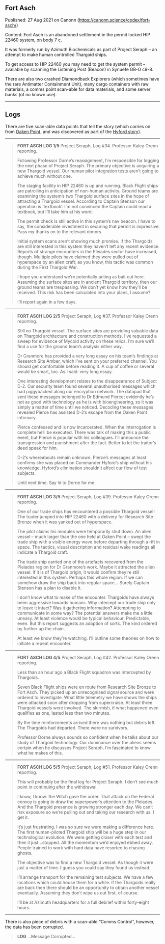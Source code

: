 ## Fort Asch

Published: 27 Aug 2021 on Canonn (https://canonn.science/codex/fort-asch/)

Content: Fort Asch is an abandoned settlement in the permit locked HIP 22460 system, on body 7 c, 

It was formerly run by Azimuth Biochemicals as part of Project Seraph – an attempt to make human controlled Thargoid ships. 

To get access to HIP 22460 you may need to get the system permit – available by scanning the Listening Post (Beacon) in Synuefe GB-O c9-8. 

There are also two crashed Diamondback Explorers (which sometimes have the rare Antimatter Containment Unit), many cargo containers with raw materials, a comms point scan-able for data materials, and some server banks (of no known use).

* * *

## Logs

There are five scan-able data points that tell the story (which carries on from [Oaken Point](https://canonn.science/codex/oaken-point/), and was discovered as part of the [Hyford story](https://canonn.science/codex/colonia-crash-site/)).

* * *

> 
> **FORT ASCH LOG 1/5**
> Project Seraph, Log #34. Professor Kaley Orenn reporting.
> 
> Following Professor Dorne’s reassignment, I’m responsible for logging the next phase of Project Seraph. The primary objective is acquiring a new Thargoid vessel. Our human pilot integration tests aren’t going to achieve much without one.
> 
> The staging facility in HIP 22460 is up and running. Black Flight ships are patrolling in anticipation of non-human activity. Ground teams are examining the system’s two Thargoid surface sites in the hope of attracting a Thargoid vessel. According to Captain Stenson our operation is ‘textbook’. I’m not convinced the Captain could read a textbook, but I’ll take him at his word.
> 
> The permit check is still active in this system’s nav beacon. I have to say, the considerable investment in securing that permit is impressive. Pass my thanks on to the relevant donors.
> 
> Initial system scans aren’t showing much promise. If the Thargoids are still interested in this system they haven’t left any recent evidence. Reports of strange encounters in the Pleiades sector have increased, though. Multiple pilots have claimed they were pulled out of hyperspace by an alien craft; as you know, this tactic was common during the First Thargoid War.
> 
> I hope you understand we’re potentially acting as bait out here. Assuming the surface sites are in ancient Thargoid territory, then our ground teams are trespassing. We don’t yet know how they’ll be received. This risk has been calculated into your plans, I assume?
> 
> I’ll report again in a few days.

* * *

> 
> **FORT ASCH LOG 2/5**
> Project Seraph, Log #37. Professor Kaley Orenn reporting.
> 
> Still no Thargoid vessel. The surface sites are providing valuable data on Thargoid architecture and construction methods. I’ve requested a sweep for evidence of Mycoid activity on these relics. I’m sure we’ll find a use for the ground team’s analysis either way.
> 
> Dr Granmore has provided a very long essay on his team’s findings at Research Site Amber, which I’ve sent on your preferred channel. You should get comfortable before reading it. A cup of coffee or several would be smart, too. As I said: very long essay.
> 
> One interesting development relates to the disappearance of Subject D-2. Our security team found several unauthorised messages which had piggybacked along our encryption network. The datapad that sent these messages belonged to Dr Edmund Pierce; evidently he’s not as good with technology as he is with bioengineering, so it was simply a matter of time until we noticed. Decoding these messages revealed Pierce has assisted D-2’s escape from the Oaken Point infirmary.
> 
> Pierce confessed and is now incarcerated. When the interrogation is complete he‘ll be executed. There was talk of making this a public event, but Pierce is popular with his colleagues. I’ll announce the transgression and punishment after the fact. Better to let the traitor’s deed speak for him.
> 
> D-2’s whereabouts remain unknown. Pierce’s messages at least confirms she was placed on Commander Hyford’s ship without his knowledge. Hyford’s elimination shouldn’t affect our flow of test subjects.
> 
> Until next time. Say hi to Dorne for me.

* * *

> 
> **FORT ASCH LOG 3/5**
> Project Seraph, Log #39. Professor Kaley Orenn reporting.
> 
> One of our trade ships has encountered a possible Thargoid vessel! The trader jumped into HIP 22460 with a delivery for Research Site Bronze when it was yanked out of hyperspace.
> 
> The pilot claims his modules were temporarily shut down. An alien vessel – much larger than the one held at Oaken Point – swept the trade ship with a visible energy wave before departing through a rift in space. The tactics, visual description and residual wake readings all indicate a Thargoid craft.
> 
> The trade ship carried one of the artefacts recovered from the Pleiades region for Dr Granmore’s work. Maybe it attracted the alien vessel. If it is of Thargoid origin, it would confirm they’re still interested in this system. Perhaps this whole region. If we can somehow draw the ship back into regular space… Surely Captain Stenson has a plan to disable it.
> 
> I don’t know what to make of the encounter. Thargoids have always been aggressive towards humans. Why intercept our trade ship only to leave it intact? Was it gathering information? Attempting to communicate in some way? The potential answers make me a little uneasy. At least violence would be typical behaviour. Predictable, even. But this report suggests an adaption of sorts. The kind ordered by further up the chain.
> 
> At least we know they’re watching. I’ll outline some theories on how to initiate a repeat encounter.

* * *

> 
> **FORT ASCH LOG 4/5**
> Project Seraph, Log #42. Professor Kaley Orenn reporting.
> 
> Less than an hour ago a Black Flight squadron was intercepted by Thargoids.
> 
> Seven Black Flight ships were en route from Research Site Bronze to Fort Asch. They picked up an unrecognised signal source and were ordered to investigate. What little telemetry we have shows the ships were attacked soon after dropping from supercruise. At least three Thargoid vessels were involved. The skirmish, if what happened even qualifies as one, lasted less than two minutes.
> 
> By the time reinforcements arrived there was nothing but debris left. The Thargoids had departed. There were no survivors.
> 
> Professor Dorne always sounds so confident when he talks about our study of Thargoid technology. Our dominance over the aliens seems certain when he discusses Project Seraph. I’m fascinated to know what he makes of this.

* * *

> 
> **FORT ASCH LOG 5/5**
> Project Seraph, Log #51. Professor Kaley Orenn reporting.
> 
> This will probably be the final log for Project Seraph. I don’t see much point in continuing after the withdrawal.
> 
> I know, I know: the Witch gave the order. That attack on the Federal convoy is going to draw the superpower’s attention to the Pleiades. And the Thargoid presence is growing stronger each day. We can’t risk exposure so we’re pulling out and taking our research with us. I get it.
> 
> It’s just frustrating. I was so sure we were making a difference here. The first human-piloted Thargoid ship will be a huge step in our technological evolution. We were getting closer with each test and then it just…stopped. All the momentum we’d enjoyed ebbed away. People trained to work with hard data have resorted to chasing ghosts.
> 
> The objective was to find a new Thargoid vessel. As though it were just a matter of time. I guess you could say they found us instead.
> 
> I’ll arrange transport for the remaining test subjects. We have a few locations which could house them for a while. If the Thargoids really are back then there should be an opportunity to obtain another vessel eventually. Assuming they don’t wipe us out first, of course.
> 
> I’ll be at Azimuth headquarters for a full debrief within forty-eight hours.

* * *

There is also piece of debris with a scan-able “Comms Control”, however, the data has been corrupted.

> 
> **LOG**
> …Message Corrupted…